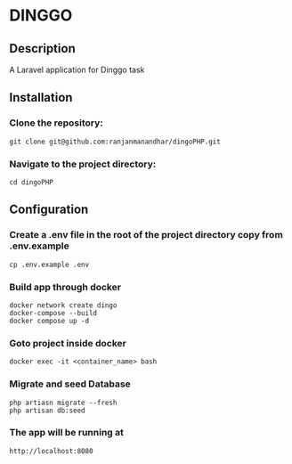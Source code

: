 # DINGGO
## Description

A Laravel application for Dinggo task

## Installation
### Clone the repository:
   ```
   git clone git@github.com:ranjanmanandhar/dingoPHP.git
  ```
### Navigate to the project directory:
   
    cd dingoPHP
   
    
## Configuration

### Create a .env file in the root of the project directory copy from .env.example

    cp .env.example .env
    
### Build app through docker
    docker network create dingo
    docker-compose --build
    docker compose up -d
### Goto project inside docker 
    
    docker exec -it <container_name> bash
   
### Migrate and seed Database 
   
    php artiasn migrate --fresh
    php artisan db:seed
    
### The app will be running at
    http://localhost:8080

    



